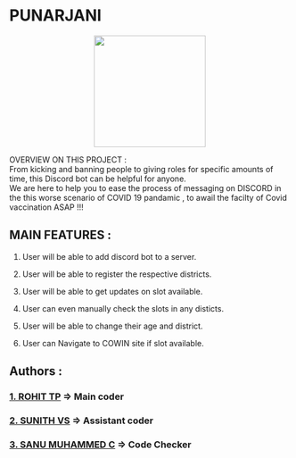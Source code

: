# PUNARJANI 
 <p align="center"> <img src="https://user-images.githubusercontent.com/78996425/118526312-bca98580-b75d-11eb-9503-d3134dd9b18c.jpeg" width="200" height="200" /> 
   
 OVERVIEW ON THIS PROJECT :\
 From kicking and banning people to giving roles for specific amounts of time, this Discord bot can be helpful for anyone.\
 We are here to help you to ease the process of messaging on DISCORD in the this worse scenario of COVID 19 pandamic , to awail the facilty of Covid vaccination ASAP !!!
 
 

## MAIN FEATURES :
1. User will be able to add discord bot to a server.

2. User will be able to register the respective districts.
3. User will be able to get updates on slot available.
4. User can even manually check the slots in any disticts.
5. User will be able to change their age and district.
6. User can Navigate to COWIN site if slot available.

## Authors :
<h3><a href="https://github.com/rohittp0"> 1. ROHIT TP</a>         => Main coder</h3>
<h3><a href="https://github.com/sunithvs"> 2. SUNITH VS</a>        => Assistant coder</h3> 
<h3><a href="https://github.com/sanumuhammedc"> 3. SANU MUHAMMED C</a>  => Code Checker</h3>




 


